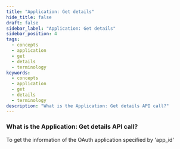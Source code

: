 ```yaml
---
title: "Application: Get details"
hide_title: false
draft: false
sidebar_label: "Application: Get details"
sidebar_position: 4
tags:
  - concepts
  - application
  - get
  - details
  - terminology
keywords:
  - concepts
  - application
  - get
  - details
  - terminology
description: "What is the Application: Get details API call?"
---
```


### What is the Application: Get details API call?

To get the information of the OAuth application specified by 'app_id'

